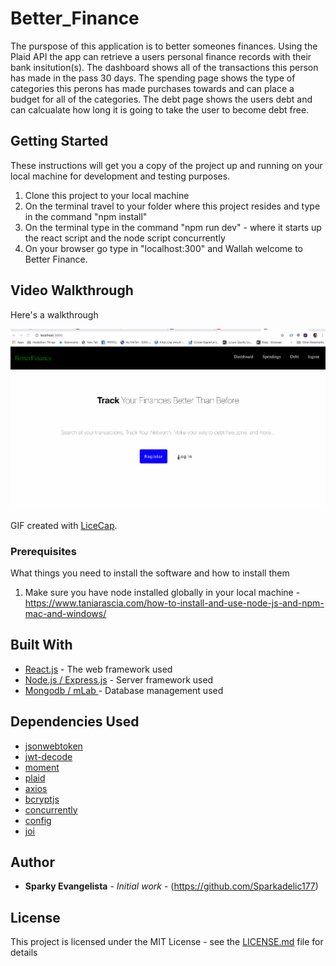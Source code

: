 # Better_Finance

The purspose of this application is to better someones finances. Using the Plaid API the app can retrieve a users personal finance records with their bank insitution(s). The dashboard shows all of the transactions this person has made in the pass 30 days. The spending page shows the type of categories this perons has made purchases towards and can place a budget for all of the categories. The debt page shows the users debt and can calcualate how long it is going to take the user to become debt free.

## Getting Started

These instructions will get you a copy of the project up and running on your local machine for development and testing purposes. 

1. Clone this project to your local machine 
2. On the terminal travel to your folder where this project resides and type in the command "npm install"
3. On the terminal type in the command "npm run dev" - where it starts up the react script and the node script concurrently 
4. On your browser go type in "localhost:300" and Wallah welcome to Better Finance.

## Video Walkthrough

Here's a walkthrough 

<img src='Walkthrough.gif' title='Video Walkthrough' width='' alt='Video Walkthrough' />

GIF created with [LiceCap](http://www.cockos.com/licecap/).


### Prerequisites

What things you need to install the software and how to install them

1. Make sure you have node installed globally in your local machine - https://www.taniarascia.com/how-to-install-and-use-node-js-and-npm-mac-and-windows/


## Built With

* [React.js](https://reactjs.org/) - The web framework used
* [Node.js / Express.js](https://expressjs.com) - Server framework used
* [Mongodb / mLab ](https://mlab.com/) - Database management used

## Dependencies Used 
* [jsonwebtoken](https://jwt.io/)
* [jwt-decode](https://www.npmjs.com/package/jwt-decode)
* [moment](https://www.npmjs.com/package/moment)
* [plaid](https://www.npmjs.com/package/plaid)
* [axios](https://www.npmjs.com/package/axios)
* [bcryptjs](https://www.npmjs.com/package/bcryptjs)
* [concurrently](https://www.npmjs.com/package/concurrently)
* [config](https://www.npmjs.com/package/config)
* [joi](https://www.npmjs.com/package/joi)

## Author

* **Sparky Evangelista** - *Initial work* - (https://github.com/Sparkadelic177)

## License

This project is licensed under the MIT License - see the [LICENSE.md](LICENSE.md) file for details


